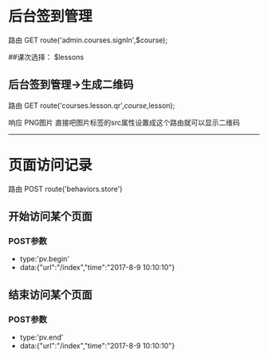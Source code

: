 # 后台签到管理
路由 GET route('admin.courses.signIn',$course);

##课次选择：
$lessons

## 后台签到管理->生成二维码
路由 GET route('courses.lesson.qr',$course,$lesson);

响应 PNG图片
直接吧图片标签的src属性设置成这个路由就可以显示二维码
***
# 页面访问记录 
路由 POST route('behaviors.store')
## 开始访问某个页面
### POST参数
- type:'pv.begin'
- data:{"url":"/index","time":"2017-8-9 10:10:10"}
## 结束访问某个页面
### POST参数
- type:'pv.end'
- data:{"url":"/index","time":"2017-8-9 10:10:10"}

